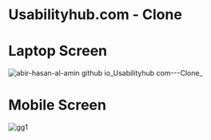 # Usabilityhub.com - Clone
 # Laptop Screen
![abir-hasan-al-amin github io_Usabilityhub com---Clone_](https://github.com/Abir-Hasan-Al-amin/Usabilityhub.com---Clone/assets/140844292/1b3e3bfd-2167-4188-b031-b5d152f1596b)

# Mobile Screen

![gg1](https://github.com/Abir-Hasan-Al-amin/Usabilityhub.com---Clone/assets/140844292/0f75e194-ce7b-456a-ab20-a263547e19b5)

